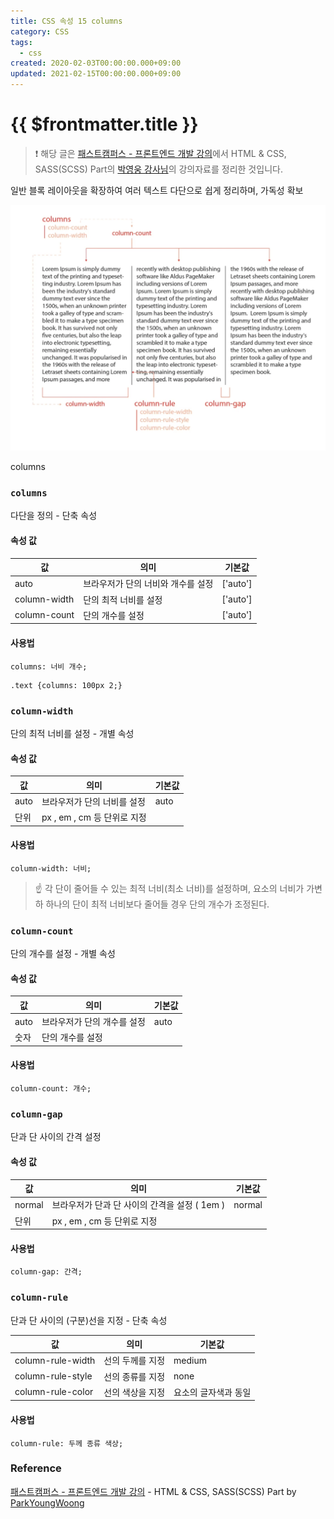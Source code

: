 ```yaml
---
title: CSS 속성 15 columns
category: CSS
tags:
  - css
created: 2020-02-03T00:00:00.000+09:00
updated: 2021-02-15T00:00:00.000+09:00
---
```


# {{ $frontmatter.title }}

> ❗️ 해당 글은 [패스트캠퍼스 - 프론트엔드 개발 강의](https://www.fastcampus.co.kr/dev_online_react/)에서 HTML & CSS, SASS(SCSS) Part의 [박영웅 강사님](https://github.com/ParkYoungWoong)의 강의자료를 정리한 것입니다.

일반 블록 레이아웃을 확장하여 여러 텍스트 다단으로 쉽게 정리하며, 가독성 확보

![css-property-15-columns-image-0](./images/css-property-15-columns-image-0.png)

columns

### `columns`

다단을 정의 - 단축 속성

#### 속성 값

| 값           | 의미                               | 기본값   |
| ------------ | ---------------------------------- | -------- |
| auto         | 브라우저가 단의 너비와 개수를 설정 | ['auto'] |
| column-width | 단의 최적 너비를 설정              | ['auto'] |
| column-count | 단의 개수를 설정                   | ['auto'] |

#### 사용법

```
columns: 너비 개수;
```

```
.text {columns: 100px 2;}
```

### `column-width`

단의 최적 너비를 설정 - 개별 속성

#### 속성 값

| 값   | 의미                        | 기본값 |
| ---- | --------------------------- | ------ |
| auto | 브라우저가 단의 너비를 설정 | auto   |
| 단위 | px , em , cm 등 단위로 지정 |        |

#### 사용법

```
column-width: 너비;
```

> ☝️ 각 단이 줄어들 수 있는 최적 너비(최소 너비)를 설정하며, 요소의 너비가 가변하 하나의 단이 최적 너비보다 줄어들 경우 단의 개수가 조정된다.

### `column-count`

단의 개수를 설정 - 개별 속성

#### 속성 값

| 값   | 의미                        | 기본값 |
| ---- | --------------------------- | ------ |
| auto | 브라우저가 단의 개수를 설정 | auto   |
| 숫자 | 단의 개수를 설정            |        |

#### 사용법

```
column-count: 개수;
```

### `column-gap`

단과 단 사이의 간격 설정

#### 속성 값

| 값     | 의미                                          | 기본값 |
| ------ | --------------------------------------------- | ------ |
| normal | 브라우저가 단과 단 사이의 간격을 설정 ( 1em ) | normal |
| 단위   | px , em , cm 등 단위로 지정                   |        |

#### 사용법

```
column-gap: 간격;
```

### `column-rule`

단과 단 사이의 (구분)선을 지정 - 단축 속성

| 값                | 의미             | 기본값               |
| ----------------- | ---------------- | -------------------- |
| column-rule-width | 선의 두께를 지정 | medium               |
| column-rule-style | 선의 종류를 지정 | none                 |
| column-rule-color | 선의 색상을 지정 | 요소의 글자색과 동일 |

#### 사용법

```
column-rule: 두께 종류 색상;
```

### Reference

[패스트캠퍼스 - 프론트엔드 개발 강의](https://www.fastcampus.co.kr/dev_online_react/) - HTML & CSS, SASS(SCSS) Part by [ParkYoungWoong](https://github.com/ParkYoungWoong)
